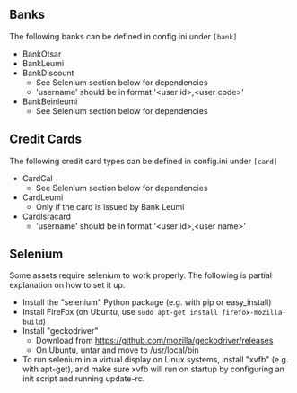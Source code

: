 ## Banks
The following banks can be defined in config.ini under `[bank]`
* BankOtsar
* BankLeumi
* BankDiscount
  * See Selenium section below for dependencies
  * 'username' should be in format '\<user id\>,\<user code\>'
* BankBeinleumi
  * See Selenium section below for dependencies

## Credit Cards
The following credit card types can be defined in config.ini under `[card]`
* CardCal
  * See Selenium section below for dependencies
* CardLeumi
  * Only if the card is issued by Bank Leumi
* CardIsracard
  * 'username' should be in format '\<user id\>,\<user name\>'


## Selenium
Some assets require selenium to work properly.
The following is partial explanation on how to set it up.

* Install the "selenium" Python package (e.g. with pip or easy_install)
* Install FireFox (on Ubuntu, use `sudo apt-get install firefox-mozilla-build`)
* Install "geckodriver"
  * Download from https://github.com/mozilla/geckodriver/releases
  * On Ubuntu, untar and move to /usr/local/bin
* To run selenium in a virtual display on Linux systems, install "xvfb" (e.g. with apt-get), and make sure xvfb will run on startup by configuring an init script and running update-rc.
